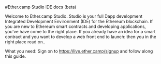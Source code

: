 #Ether.camp Studio IDE docs (beta)

Welcome to Ether.camp Studio. Studio is your full Dapp development Integrated Development Environment (IDE) for the  Ethereum blockchain. If you are new to Ethereum smart contracts and developing applications, you've have come to the right place. If you already have an idea for a smart contract and you want to develop a web front end to launch: then you in the right place read on..

What you need: Sign on to https://live.ether.camp/signup and follow along this guide.

 



